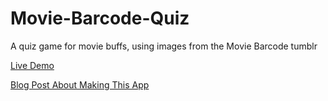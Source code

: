 # Movie-Barcode-Quiz
A quiz game for movie buffs, using images from the Movie Barcode tumblr

[Live Demo](http://play.killglare.com/movie-barcode-quiz/#/)

[Blog Post About Making This App](http://killglare.com/thoughts-on-making-movie-barcode-quiz-angular-js-parse-web-scraper-chrome/)
